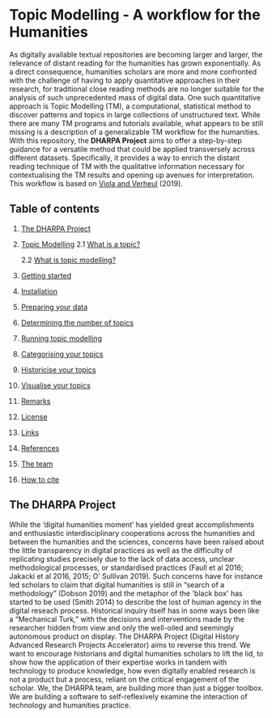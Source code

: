 # Topic Modelling - A workflow for the Humanities

As digitally available textual repositories are becoming larger and larger, the relevance of distant reading for the humanities has grown exponentially. As a direct consequence, humanities scholars are more and more confronted with the challenge of having to apply quantitative approaches in their research, for traditional close reading methods are no longer suitable for the analysis of such unprecedented mass of digital data. One such quantitative approach is Topic Modelling (TM), a computational, statistical method to discover patterns and topics in large collections of unstructured text. While there are many TM programs and tutorials available, what appears to be still missing is a description of a generalizable TM workflow for the humanities. With this repository, the **DHARPA Project** aims to offer a step-by-step guidance for a versatile method that could be applied transversely across different datasets. Specifically, it provides a way to enrich the distant reading technique of TM with the qualitative information necessary for contextualising the TM results and opening up avenues for interpretation. This workflow is based on [Viola and Verheul](https://academic.oup.com/dsh/advance-article/doi/10.1093/llc/fqz068/5601610) (2019).

## Table of contents

1. [The DHARPA Project](#the-dharpa-project)
2. [Topic Modelling](#topic-modelling)
   2.1 [What is a topic?](#what-is-a-topic?)
  
   2.2 [What is topic modelling?](#what-is-topic-modelling?)  
3. [Getting started](#getting-started)
4. [Installation](#installation)
5. [Preparing your data](#preparing-your-data)
6. [Determining the number of topics](#determining-the-number-of-topics)
7. [Running topic modelling](#running-topic-modelling)
8. [Categorising your topics](#categorising-your-topics)
9. [Historicise your topics](#historicise-your-topics)
10. [Visualise your topics](#visualise-your-topics)
11. [Remarks](#remarks)
12. [License](#license)
13. [Links](#links)
14. [References](#references)
15. [The team](#the-team)
16. [How to cite](#how-to-cite)

## The DHARPA Project
While the ‘digital humanities moment’ has yielded great accomplishments and enthusiastic interdisciplinary cooperations across the humanities and between the humanities and the sciences, concerns have been raised about the little transparency in digital practices as well as the difficulty of replicating studies precisely due to the lack of data access, unclear methodological processes, or standardised practices (Faull et al 2016; Jakacki et al 2016, 2015; O’ Sullivan 2019). Such concerns have for instance led scholars to claim that digital humanities is still in “search of a methodology” (Dobson 2019) and the metaphor of the 'black box' has started to be used (Smith 2014) to describe the lost of human agency in the digital reseach process. Historical inquiry itself has in some ways been like a “Mechanical Turk,” with the decisions and interventions made by the researcher hidden from view and only the well-oiled and seemingly autonomous product on display. The DHARPA Project (Digital History Advanced Research Projects Accelerator) aims to reverse this trend. We want to encourage historians and digital humanities scholars to lift the lid, to show how the application of their expertise works in tandem with technology to produce knowledge, how even digitally enabled research is not a product but a process, reliant on the critical engagement of the scholar. We, the DHARPA team, are building more than just a bigger toolbox. We are building a software to self-reflexively examine the interaction of technology and humanities practice.   
